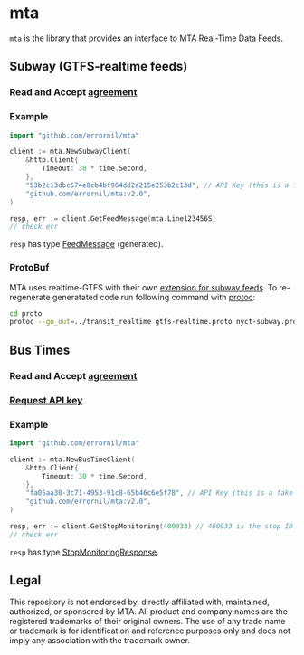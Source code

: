 # mta

`mta` is the library that provides an interface to MTA Real-Time Data Feeds.

## Subway (GTFS-realtime feeds)

### Read and Accept [agreement](https://api.mta.info/#/DataFeedAgreement)

### Example

```go
import "github.com/errornil/mta"

client := mta.NewSubwayClient(
    &http.Client{
        Timeout: 30 * time.Second,
    },
    "53b2c13dbc574e8cb4bf964dd2a215e253b2c13d", // API Key (this is a fake one)
    "github.com/errornil/mta:v2.0",
)

resp, err := client.GetFeedMessage(mta.Line123456S)
// check err
```

`resp` has type [FeedMessage](https://github.com/errornil/mta/blob/master/transit_realtime/gtfs-realtime.pb.go#L488-L506) (generated).

### ProtoBuf

MTA uses realtime-GTFS with their own [extension for subway feeds](http://datamine.mta.info/sites/all/files/pdfs/nyct-subway.proto.txt).
To re-regenerate generatated code run following command with [protoc](https://github.com/protocolbuffers/protobuf):

```bash
cd proto
protoc --go_out=../transit_realtime gtfs-realtime.proto nyct-subway.proto
```

## Bus Times

### Read and Accept [agreement](http://web.mta.info/developers/developer-data-terms.html)

### [Request API key](http://spreadsheets.google.com/viewform?hl=en&formkey=dG9kcGIxRFpSS0NhQWM4UjA0V0VkNGc6MQ#gid=0)

### Example

```go
import "github.com/errornil/mta"

client := mta.NewBusTimeClient(
    &http.Client{
        Timeout: 30 * time.Second,
    },
    "fa05aa30-3c71-4953-91c8-65b46c6e5f78", // API Key (this is a fake one)
    "github.com/errornil/mta:v2.0",
)

resp, err := client.GetStopMonitoring(400933) // 400933 is the stop ID for "AV OF THE AMERICANS/W 34 ST" bus stop
// check err
```

`resp` has type [StopMonitoringResponse](https://github.com/errornil/mta/blob/master/structs.go#L3-L5).

## Legal

This repository is not endorsed by, directly affiliated with, maintained, authorized, or sponsored by MTA. All product and company names are the registered trademarks of their original owners. The use of any trade name or trademark is for identification and reference purposes only and does not imply any association with the trademark owner.

